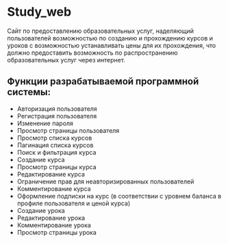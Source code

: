 # Study_web
Cайт по предоставлению образовательных услуг, наделяющий пользователей возможностью по созданию и прохождению курсов и уроков с возможностью устанавливать цены для их прохождения, что должно предоставить возможность по распространению образовательных услуг через интернет. 
## Функции разрабатываемой программной системы: 
* Авторизация пользователя
* Регистрация пользователя
* Изменение пароля
*	Просмотр страницы пользователя
*	Просмотр списка курсов
*	Пагинация списка курсов
*	Поиск и фильтрация курса
*	Создание курса
*	Просмотр страницы курса
*	Редактирование курса
*	Ограничение прав для неавторизированных пользователей 
*	Комментирование курса
*	Оформление подписки на курс (в соответствии с уровнем баланса в профиле пользователя и ценой курса)
*	Создание урока
*	Редактирование урока
*	Комментирование урока
*	Просмотр страницы урока


